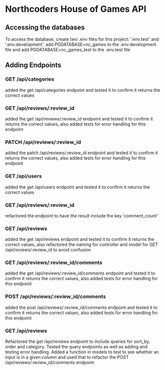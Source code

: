 # Northcoders House of Games API

## Accessing the databases

To access the database, create two .env files for this project: '.env.test' and '.env.development'.
add PGDATABASE=nc_games to the .env.development file and
add PGDATABASE=nc_games_test to the .env.test file

## Adding Endpoints

### GET /api/categories

added the get /api/categories endpoint and tested it to confirm it returns the correct values

### GET /api/reviews/:review_id

added the get /api/reviews/:review_id endpoint and tested it to confirm it returns the correct values, also added tests for error handling for this endpoint

### PATCH /api/reviews/:review_id

added the patch /api/reviews/:review_id endpoint and tested it to confirm it returns the correct values, also added tests for error handling for this endpoint

### GET /api/users

added the get /api/users endpoint and tested it to confirm it returns the correct values

### GET /api/reviews/:review_id

refactored the endpoint to have the result include the key 'comment_count'

### GET /api/reviews

added the get /api/reviews endpoint and tested it to confirm it returns the correct values, also refactored the naming for controller and model for GET /api/reviews/:review_id to avoid confusion

### GET /api/reviews/:review_id/comments

added the get /api/reviews/:review_id/comments endpoint and tested it to confirm it returns the correct values, also added tests for error handling for this endpoint

### POST /api/reviews/:review_id/comments

added the post /api/reviews/:review_id/comments endpoint and tested it to confirm it returns the correct values, also added tests for error handling for this endpoint

### GET /api/reviews

Refactored the get /api/reviews endpoint to include queries for sort_by, order and category. Tested the query endpoints as well as adding and testing error handling. Added a function in models to test to see whether an input is in a given column and used that to refactor the POST /api/reviews/:review_id/comments endpoint
